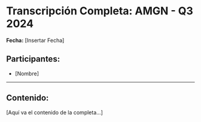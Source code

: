 # Transcripción Completa: AMGN - Q3 2024

**Fecha:** [Insertar Fecha]

## Participantes:
* [Nombre]

---

## Contenido:

[Aquí va el contenido de la completa...]